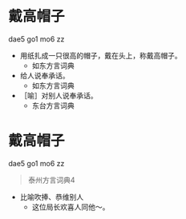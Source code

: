 # 戴高帽子
dae5 go1 mo6 zz
+ 用纸扎成一只很高的帽子，戴在头上，称戴高帽子。
  * 如东方言词典
+ 给人说奉承话。
  * 如东方言词典
+ ［喻］对别人说奉承话。
  * 东台方言词典

# 戴高帽子
dae5 go1 mo6 zz
> 泰州方言词典4
- 比喻吹捧、恭维别人
  - 这位局长欢喜人同他～。
